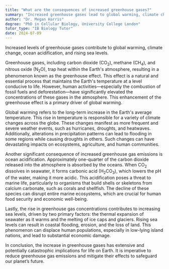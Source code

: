 ```yaml
---
title: "What are the consequences of increased greenhouse gases?"
summary: "Increased greenhouse gases lead to global warming, climate change, ocean acidification, and a rise in sea levels."
author: "Dr. Megan Harris"
degree: "PhD in Cellular Biology, University College London"
tutor_type: "IB Biology Tutor"
date: 2024-07-09
---
```


Increased levels of greenhouse gases contribute to global warming, climate change, ocean acidification, and rising sea levels.

Greenhouse gases, including carbon dioxide ($\text{CO}_2$), methane ($\text{CH}_4$), and nitrous oxide ($\text{N}_2\text{O}$), trap heat within the Earth's atmosphere, resulting in a phenomenon known as the greenhouse effect. This effect is a natural and essential process that maintains the Earth's temperature at a level conducive to life. However, human activities—especially the combustion of fossil fuels and deforestation—have significantly elevated the concentrations of these gases in the atmosphere. This enhancement of the greenhouse effect is a primary driver of global warming.

Global warming refers to the long-term increase in the Earth's average temperature. This rise in temperature is responsible for a variety of climate changes across the globe. These changes manifest as more frequent and severe weather events, such as hurricanes, droughts, and heatwaves. Additionally, alterations in precipitation patterns can lead to flooding in some regions while causing droughts in others. Such changes can have devastating impacts on ecosystems, agriculture, and human communities.

Another significant consequence of increased greenhouse gas emissions is ocean acidification. Approximately one-quarter of the carbon dioxide released into the atmosphere is absorbed by the oceans. When $\text{CO}_2$ dissolves in seawater, it forms carbonic acid ($\text{H}_2\text{CO}_3$), which lowers the pH of the water, making it more acidic. This acidification poses a threat to marine life, particularly to organisms that build shells or skeletons from calcium carbonate, such as corals and shellfish. The decline of these species can disrupt entire marine ecosystems, which are crucial for human food security and economic well-being.

Lastly, the rise in greenhouse gas concentrations contributes to increasing sea levels, driven by two primary factors: the thermal expansion of seawater as it warms and the melting of ice caps and glaciers. Rising sea levels can result in coastal flooding, erosion, and the loss of land. This phenomenon can displace human populations, especially in low-lying island nations, and lead to substantial economic damage.

In conclusion, the increase in greenhouse gases has extensive and potentially catastrophic implications for life on Earth. It is imperative to reduce greenhouse gas emissions and mitigate their effects to safeguard our planet’s future.
    